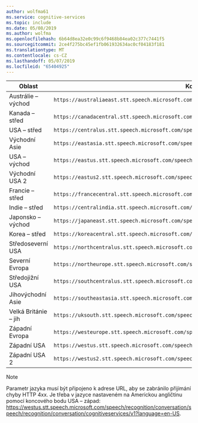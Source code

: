 ```yaml
---
author: wolfma61
ms.service: cognitive-services
ms.topic: include
ms.date: 05/08/2019
ms.author: wolfma
ms.openlocfilehash: 6b64d8ea32e0c99c6f9468b84ea02c377c7441f5
ms.sourcegitcommit: 2ce4f275bc45ef1fb061932634ac0cf04183f181
ms.translationtype: MT
ms.contentlocale: cs-CZ
ms.lasthandoff: 05/07/2019
ms.locfileid: "65404925"
---
```

| Oblast | Koncový bod |
|--------|----------|
| Austrálie – východ | `https://australiaeast.stt.speech.microsoft.com/speech/recognition/conversation/cognitiveservices/v1` |
| Kanada – střed | `https://canadacentral.stt.speech.microsoft.com/speech/recognition/conversation/cognitiveservices/v1` |
| USA – střed | `https://centralus.stt.speech.microsoft.com/speech/recognition/conversation/cognitiveservices/v1` |
| Východní Asie | `https://eastasia.stt.speech.microsoft.com/speech/recognition/conversation/cognitiveservices/v1` |
| USA – východ | `https://eastus.stt.speech.microsoft.com/speech/recognition/conversation/cognitiveservices/v1` |
| Východní USA 2 | `https://eastus2.stt.speech.microsoft.com/speech/recognition/conversation/cognitiveservices/v1` |
| Francie – střed | `https://francecentral.stt.speech.microsoft.com/speech/recognition/conversation/cognitiveservices/v1` |
| Indie – střed | `https://centralindia.stt.speech.microsoft.com/speech/recognition/conversation/cognitiveservices/v1` |
| Japonsko – východ | `https://japaneast.stt.speech.microsoft.com/speech/recognition/conversation/cognitiveservices/v1` |
| Korea – střed | `https://koreacentral.stt.speech.microsoft.com/speech/recognition/conversation/cognitiveservices/v1` |
| Středoseverní USA | `https://northcentralus.stt.speech.microsoft.com/speech/recognition/conversation/cognitiveservices/v1` |
| Severní Evropa | `https://northeurope.stt.speech.microsoft.com/speech/recognition/conversation/cognitiveservices/v1` |
| Středojižní USA | `https://southcentralus.stt.speech.microsoft.com/speech/recognition/conversation/cognitiveservices/v1` |
| Jihovýchodní Asie | `https://southeastasia.stt.speech.microsoft.com/speech/recognition/conversation/cognitiveservices/v1` |
| Velká Británie – jih | `https://uksouth.stt.speech.microsoft.com/speech/recognition/conversation/cognitiveservices/v1` |
| Západní Evropa | `https://westeurope.stt.speech.microsoft.com/speech/recognition/conversation/cognitiveservices/v1` |
| Západní USA | `https://westus.stt.speech.microsoft.com/speech/recognition/conversation/cognitiveservices/v1` |
| Západní USA 2 | `https://westus2.stt.speech.microsoft.com/speech/recognition/conversation/cognitiveservices/v1` |

> [!NOTE]
> Parametr jazyka musí být připojeno k adrese URL, aby se zabránilo přijímání chyby HTTP 4xx. Je třeba v jazyce nastaveném na Americkou angličtinu pomocí koncového bodu USA – západ: https://westus.stt.speech.microsoft.com/speech/recognition/conversation/speech/recognition/conversation/cognitiveservices/v1?language=en-US.
